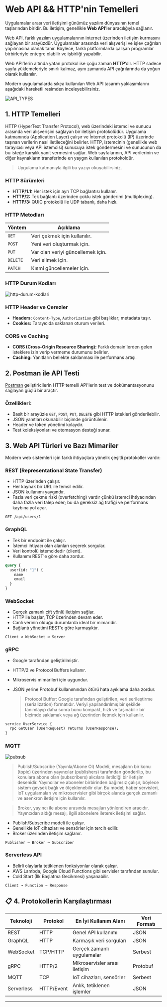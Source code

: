 # Web API && HTTP'nin Temelleri 

Uygulamalar arası veri iletişimi günümüz yazılım dünyasının temel taşlarından biridir. Bu iletişim, genellikle **Web API**'ler aracılığıyla sağlanır. 

Web API, farklı yazılım uygulamalarının internet üzerinden iletişim kurmasını sağlayan bir arayüzdür. Uygulamalar arasında veri alışverişi ve işlev çağrıları yapılmasına olanak tanır. Böylece, farklı platformlarda çalışan programlar birbirleriyle entegre olabilir ve işbirliği yapabilir.

Web API'lerin altında yatan protokol ise çoğu zaman **HTTP**’dir. HTTP sadece sayfa yüklemeleriyle sınırlı kalmaz, aynı zamanda API çağrılarında da yoğun olarak kullanılır.

Modern uygulamalarda sıkça kullanılan Web API tasarım yaklaşımlarını aşağıdaki hareketli resimden inceleyebilirsiniz. 

![API_TYPES](https://github.com/user-attachments/assets/602e31ae-1d4e-4a66-945e-c2bfd78e1886)

## 1. HTTP Temelleri

HTTP (HyperText Transfer Protocol), web üzerindeki istemci ve sunucu arasında veri alışverişini sağlayan bir iletişim protokolüdür. Uygulama katmanında (Application Layer) çalışır ve İnternet protokolü (IP) üzerinde taşınan verilerin nasıl iletileceğini belirler. HTTP, istemcinin (genellikle web tarayıcısı veya API istemcisi) sunucuya istek göndermesini ve sunucunun da bu isteğe karşılık yanıt vermesini sağlar. Web sayfalarının, API verilerinin ve diğer kaynakların transferinde en yaygın kullanılan protokoldür.

> Uygulama katmanıyla ilgili bu yazıyı okuyabilirsiniz.

### HTTP Sürümleri

- **HTTP/1.1:** Her istek için ayrı TCP bağlantısı kullanır.
- **HTTP/2:** Tek bağlantı üzerinden çoklu istek gönderimi (multiplexing).
- **HTTP/3:** QUIC protokolü ile UDP tabanlı, daha hızlı.

###  HTTP Metodları

| Yöntem  | Açıklama                         |
|--------|----------------------------------|
| `GET`   | Veri çekmek için kullanılır.     |
| `POST`  | Yeni veri oluşturmak için.       |
| `PUT`   | Var olan veriyi güncellemek için.|
| `DELETE`| Veri silmek için.                |
| `PATCH` | Kısmi güncellemeler için.        |

### HTTP Durum Kodları
![http-durum-kodlari](https://github.com/user-attachments/assets/ea998a5e-92aa-46dd-a5f2-ed4a9534a1ba)

###  HTTP Header ve Çerezler

- **Headers:** `Content-Type`, `Authorization` gibi başlıklar; metadata taşır.
- **Cookies:** Tarayıcıda saklanan oturum verileri.

###  CORS ve Caching
>
- **CORS (Cross-Origin Resource Sharing):** Farklı domain'lerden gelen isteklere izin verip vermeme durumunu belirler.
- **Caching:** Yanıtların bellekte saklanması ile performans artışı.
  
## 2. Postman ile API Testi

[Postman](https://www.postman.com/) geliştiricilerin HTTP temelli API'lerin test ve dokümantasyonunu sağlayan güçlü bir araçtır.

### Özellikleri:

- Basit bir arayüzle `GET`, `POST`, `PUT`, `DELETE` gibi HTTP istekleri gönderilebilir.
- JSON yanıtları okunabilir biçimde görüntülenir.
- Header ve token yönetimi kolaydır.
- Test koleksiyonları ve otomasyon desteği sunar.

## 3. Web API Türleri ve Bazı Mimariler

Modern web sistemleri için farklı ihtiyaçlara yönelik çeşitli protokoller vardır:

### REST (Representational State Transfer)

- HTTP üzerinden çalışır.
- Her kaynak bir URL ile temsil edilir.
- JSON kullanımı yaygındır.
- Fazla veri çekme riski (overfetching) vardır çünkü istemci ihtiyacından daha fazla veri talep eder; bu da gereksiz ağ trafiği ve performans kaybına yol açar. 

```http
GET /api/users/1
```

### GraphQL

- Tek bir endpoint ile çalışır.
- İstemci ihtiyacı olan alanları seçerek sorgular.
- Veri kontrolü istemcidedir (client).
- Kullanımı REST'e göre daha zordur. 

```graphql
query {
  user(id: "1") {
    name
    email
  }
}
```

### WebSocket

- Gerçek zamanlı çift yönlü iletişim sağlar.
- HTTP ile başlar, TCP üzerinden devam eder.
- Canlı verinin olduğu durumlarda ideal bir mimaridir.
- Bağlantı yönetimi REST’e göre karmaşıktır.

```text
Client ⇄ WebSocket ⇄ Server
```

### gRPC

- Google tarafından geliştirilmiştir.
- HTTP/2 ve Protocol Buffers kullanır.
- Mikroservis mimarileri için uygundur.
- JSON yerine Protobuf kullanımından ötürü hata ayıklama daha zordur.

  > Protocol Buffer: Google tarafından geliştirilen, veri serileştirme (serialization) formatıdır. Veriyi yapılandırılmış bir şekilde tanımlayıp daha sonra bunu kompakt, hızlı ve taşınabilir bir biçimde saklamak veya ağ üzerinden iletmek için kullanılır.

```proto
service UserService {
  rpc GetUser (UserRequest) returns (UserResponse);
}
```
### MQTT
![pubsub](https://github.com/user-attachments/assets/c5b6c092-71c9-4fc4-be30-1bd796f56f34)

> Publish/Subscribe (Yayınla/Abone Ol) Modeli, mesajların bir konu (topic) üzerinden yayıncılar (publishers) tarafından gönderilip, bu konulara abone olan (subscribers) alıcılara iletildiği bir iletişim desenidir. Yayıncılar ve aboneler birbirinden bağımsız çalışır, böylece sistem gevşek bağlı ve ölçeklenebilir olur. Bu model; haber servisleri, IoT uygulamaları ve mikroservisler gibi birçok alanda gerçek zamanlı ve asenkron iletişim için kullanılır.

> Broker, yayıncı ile abone arasında mesajları yönlendiren aracıdır. Yayıncıdan aldığı mesajı, ilgili abonelere ileterek iletişimi sağlar.
 
- Publish/Subscribe modeli ile çalışır.
- Genellikle IoT cihazları ve sensörler için tercih edilir.
- Broker üzerinden iletişim sağlanır.
```text
Publisher → Broker → Subscriber
```


### Serverless API

- Belirli olaylarla tetiklenen fonksiyonlar olarak çalışır.
- AWS Lambda, Google Cloud Functions gibi servisler tarafından sunulur.
- Cold Start (İlk Başlatma Gecikmesi) yaşanabilir.

```text
Client → Function → Response
```

## 📋 4. Protokollerin Karşılaştırması

| Teknoloji   | Protokol     | En İyi Kullanım Alanı               | Veri Formatı |
|-------------|--------------|-------------------------------------|--------------|
| REST        | HTTP         | Genel API kullanımı                 | JSON         |
| GraphQL     | HTTP         | Karmaşık veri sorguları             | JSON         |
| WebSocket   | TCP/HTTP     | Gerçek zamanlı uygulamalar          | Serbest      |
| gRPC        | HTTP/2       | Mikroservisler arası iletişim       | Protobuf     |
| MQTT        | TCP          | IoT cihazları, sensörler            | Serbest      |
| Serverless  | HTTP/Event   | Anlık, tetiklenen işlemler          | JSON         |

---
